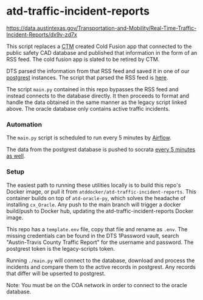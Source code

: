 # atd-traffic-incident-reports

https://data.austintexas.gov/Transportation-and-Mobility/Real-Time-Traffic-Incident-Reports/dx9v-zd7x

This script replaces a [CTM](https://www.austintexas.gov/department/information-technology) created Cold Fusion app that connected to the public safety CAD database and published that information in the form of an RSS feed. The cold fusion app is slated to be retired by CTM.

DTS parsed the information from that RSS feed and saved it in one of our [postgrest](https://github.com/cityofaustin/atd-postgrest) instances. The script that parsed the RSS feed is [here](https://github.com/cityofaustin/atd-data-publishing/blob/master/transportation-data-publishing/data_tracker/traffic_reports.py).

The script `main.py` contained in this repo bypasses the RSS feed and instead connects to the database directly. It then proceeds to format and handle the data obtained in the same manner as the legacy script linked above. The oracle database only contains active traffic incidents.

### Automation

The `main.py` script is scheduled to run every 5 minutes by [Airflow](https://github.com/cityofaustin/atd-airflow/blob/production/dags/atd_traffic_incident_reports.py).

The data from the postgrest database is pushed to socrata [every 5 minutes as well](https://github.com/cityofaustin/atd-data-deploy/blob/production/config/scripts.yml#L279).

### Setup

The easiest path to running these utilities locally is to build this repo's Docker image, or pull it from `atddocker/atd-traffic-incident-reports`. This container builds on top of `atd-oracle-py`, which solves the headache of installing `cx_Oracle`. Any push to the main branch will trigger a docker build/push to Docker hub, updating the atd-traffic-incident-reports Docker image.

This repo has a `template.env` file, copy that file and rename as `.env`. The missing credentials can be found in the DTS 1Password vault, search "Austin-Travis County Traffic Report" for the username and password. The postgrest token is the legacy-scripts token.

Running `./main.py` will connect to the database, download and process the incidents and compare them to the active records in postgrest. Any records that differ will be upserted to postgrest.

Note: You must be on the COA network in order to connect to the oracle database.
